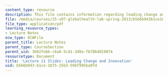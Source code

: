 ```yaml
---
content_type: resource
description: This file contains information regarding leading change and innovation.
file: /media/courses/15-s07-globalhealth-lab-spring-2013/b5b6b943b1ce167525b359bf995ba9fd_MIT15_S07S13_lec11.pdf
file_type: application/pdf
learning_resource_types:
- Lecture Notes
ocw_type: OCWFile
parent_title: Lecture Notes
parent_type: CourseSection
parent_uid: 3682febb-c6a8-5c41-3d0a-fb78b4019874
resourcetype: Document
title: 'Lecture 11 Slides: Leading Change and Innovation'
uid: b5b6b943-b1ce-1675-25b3-59bf995ba9fd
---
```

